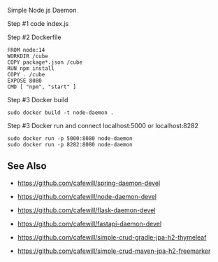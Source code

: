 Simple Node.js Daemon 

Step #1 code index.js

Step #2 Dockerfile

    FROM node:14
    WORKDIR /cube
    COPY package*.json /cube
    RUN npm install
    COPY . /cube
    EXPOSE 8080
    CMD [ "npm", "start" ]

Step #3 Docker build

    sudo docker build -t node-daemon .

Step #3 Docker run and connect localhost:5000 or localhost:8282

    sudo docker run -p 5000:8080 node-daemon
    sudo docker run -p 8282:8080 node-daemon

## See Also

* https://github.com/cafewill/spring-daemon-devel
* https://github.com/cafewill/node-daemon-devel
* https://github.com/cafewill/flask-daemon-devel
* https://github.com/cafewill/fastapi-daemon-devel

* https://github.com/cafewill/simple-crud-gradle-jpa-h2-thymeleaf
* https://github.com/cafewill/simple-crud-maven-jpa-h2-freemarker
